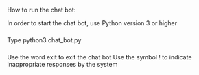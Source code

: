 How to run the chat bot:

In order to start the chat bot, use Python version 3 or higher
###
Type python3 chat_bot.py
###
Use the word exit to exit the chat bot
Use the symbol ! to indicate inappropriate responses by the system


